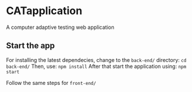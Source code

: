 # CATapplication

A computer adaptive testing web application

## Start the app

For installing the latest dependecies, change to the `back-end/` directory: `cd back-end/`
Then, use: `npm install`
After that start the application using: `npm start`

Follow the same steps for `front-end/`
